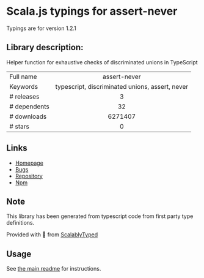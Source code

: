 
# Scala.js typings for assert-never

Typings are for version 1.2.1

## Library description:
Helper function for exhaustive checks of discriminated unions in TypeScript

|                    |                 |
| ------------------ | :-------------: |
| Full name          | assert-never |
| Keywords           | typescript, discriminated unions, assert, never |
| # releases         | 3 |
| # dependents       | 32 |
| # downloads        | 6271407 |
| # stars            | 0 |

## Links
- [Homepage](https://github.com/aikoven/assert-never#readme)
- [Bugs](https://github.com/aikoven/assert-never/issues)
- [Repository](https://github.com/aikoven/assert-never)
- [Npm](https://www.npmjs.com/package/assert-never)
    


## Note
This library has been generated from typescript code from first party type definitions.

Provided with :purple_heart: from [ScalablyTyped](https://github.com/oyvindberg/ScalablyTyped)

## Usage
See [the main readme](../../readme.md) for instructions.


